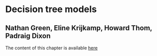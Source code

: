 # Decision tree models

## Nathan Green, Eline Krijkamp, Howard Thom, Padraig Dixon

The content of this chapter is available [here](https://gianluca.statistica.it/books/online/r-hta/chapters/08.decision_trees/decision-trees)

